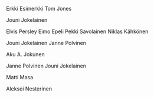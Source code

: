 Erkki Esimerkki
Tom Jones

Jouni Jokelainen

Elvis Persley
Eimo Epeli
Pekki Savolainen
Niklas Kähkönen

Jouni Jokelainen
Janne Polvinen

Aku A. Jokunen

Janne Polvinen
Jouni Jokelainen

Matti Masa

Aleksei Nesterinen